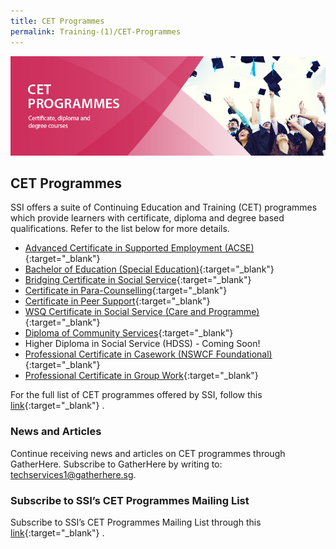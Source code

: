 ```yaml
---
title: CET Programmes
permalink: Training-(1)/CET-Programmes
---
```


![CET programmes](/images/training/CET-programmes-SSI_header-banner-757-x-239px10.jpg)

## CET Programmes

SSI offers a suite of Continuing Education and Training (CET) programmes which provide learners with certificate, diploma and degree based qualifications. Refer to the list below for more details.

-  [Advanced Certificate in Supported Employment (ACSE)](https://www.ssi.sg/Training-%281%29/Disability/1-Advanced-Certificate-in-Supported-Employment-%28A){:target="_blank"}   
-   [Bachelor of Education (Special Education)](https://www.ssi.sg/Training-(1)/Disability/Bachelor-of-Education-(Special-Education)){:target="_blank"}   
-   [Bridging Certificate in Social Service](https://www.ssi.sg/Training-%281%29/CET-Programmes/WSQ-Certificate-in-Social-Service-%28Care-and-Progra){:target="_blank"}   
-   [Certificate in Para-Counselling](https://www.ssi.sg/Training-(1)/Cross-Sector/Certificate-in-Para-Counselling){:target="_blank"} 
-   [Certificate in Peer Support](https://www.ssi.sg/Training-(1)/Mental-Health/Certificate-in-Peer-Support){:target="_blank"}   
-  [WSQ Certificate in Social Service (Care and Programme)](https://www.ssi.sg/Training-%281%29/CET-Programmes/WSQ-Certificate-in-Social-Service-%28Care-and-Progra){:target="_blank"}   
-   [Diploma of Community Services](https://www.ssi.sg/Training-(1)/Disability/Diploma-of-Community-Services){:target="_blank"}   
-   Higher Diploma in Social Service (HDSS) - Coming Soon!
-   [Professional Certificate in Casework (NSWCF Foundational)](https://www.ssi.sg/Training-(1)/Cross-Sector/Professional-Certificate-in-Casework){:target="_blank"}   
-   [Professional Certificate in Group Work](https://www.ssi.sg/Training-(1)/Cross-Sector/Professional-Certificate-in-Group-Work){:target="_blank"}   

For the full list of CET programmes offered by SSI, follow this  [link](http://e-services.ncss.gov.sg/Training/Course/TemplateSearch?Filter.Keyword=&Filter.CourseDatesString=&Filter.TypeOfCourse.Value=&Filter.TypeOfCourse.Label=&Filter.CourseSubCategory.Id=5e1ea9bb-b828-e611-8112-000c296ee03a&Filter.CourseSubCategory.LogicalName=nis_coursesubcategory&Filter.CourseSubCategory.Name=CET+Programmes&Filter.CourseSubCategory.ToRemove=){:target="_blank"}   .

### ****News and Articles****

Continue receiving news and articles on CET programmes through GatherHere. Subscribe to GatherHere by writing to:  <techservices1@gatherhere.sg>.

### ****Subscribe to SSI’s CET Programmes Mailing List****

Subscribe to SSI’s CET Programmes Mailing List through this  [link](https://form.gov.sg/5f19b046fd23f90011ba7246){:target="_blank"}   .
